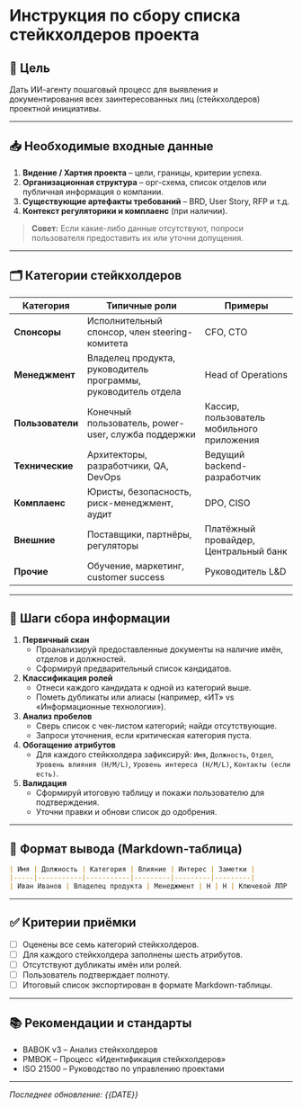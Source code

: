 # Инструкция по сбору списка стейкхолдеров проекта

## 🎯 Цель
Дать ИИ-агенту пошаговый процесс для выявления и документирования всех заинтересованных лиц (стейкхолдеров) проектной инициативы.

---

## 📥 Необходимые входные данные
1. **Видение / Хартия проекта** – цели, границы, критерии успеха.
2. **Организационная структура** – орг-схема, список отделов или публичная информация о компании.
3. **Существующие артефакты требований** – BRD, User Story, RFP и т.д.
4. **Контекст регуляторики и комплаенс** (при наличии).

> **Совет:** Если какие-либо данные отсутствуют, попроси пользователя предоставить их или уточни допущения.

---

## 🗂️ Категории стейкхолдеров
| Категория | Типичные роли | Примеры |
|-----------|---------------|---------|
| **Спонсоры** | Исполнительный спонсор, член steering-комитета | CFO, CTO |
| **Менеджмент** | Владелец продукта, руководитель программы, руководитель отдела | Head of Operations |
| **Пользователи** | Конечный пользователь, power-user, служба поддержки | Кассир, пользователь мобильного приложения |
| **Технические** | Архитекторы, разработчики, QA, DevOps | Ведущий backend-разработчик |
| **Комплаенс** | Юристы, безопасность, риск-менеджмент, аудит | DPO, CISO |
| **Внешние** | Поставщики, партнёры, регуляторы | Платёжный провайдер, Центральный банк |
| **Прочие** | Обучение, маркетинг, customer success | Руководитель L&D |

---

## 🔎 Шаги сбора информации
1. **Первичный скан**
   - Проанализируй предоставленные документы на наличие имён, отделов и должностей.
   - Сформируй предварительный список кандидатов.
2. **Классификация ролей**
   - Отнеси каждого кандидата к одной из категорий выше.
   - Пометь дубликаты или алиасы (например, «ИТ» vs «Информационные технологии»).
3. **Анализ пробелов**
   - Сверь список с чек-листом категорий; найди отсутствующие.
   - Запроси уточнения, если критическая категория пуста.
4. **Обогащение атрибутов**
   - Для каждого стейкхолдера зафиксируй: `Имя`, `Должность`, `Отдел`, `Уровень влияния (H/M/L)`, `Уровень интереса (H/M/L)`, `Контакты (если есть)`.
5. **Валидация**
   - Сформируй итоговую таблицу и покажи пользователю для подтверждения.
   - Уточни правки и обнови список до одобрения.

---

## 📄 Формат вывода (Markdown-таблица)
```markdown
| Имя | Должность | Категория | Влияние | Интерес | Заметки |
|-----|-----------|-----------|---------|---------|---------|
| Иван Иванов | Владелец продукта | Менеджмент | H | H | Ключевой ЛПР |
```

---

## ✅ Критерии приёмки
- [ ] Оценены все семь категорий стейкхолдеров.
- [ ] Для каждого стейкхолдера заполнены шесть атрибутов.
- [ ] Отсутствуют дубликаты имён или ролей.
- [ ] Пользователь подтверждает полноту.
- [ ] Итоговый список экспортирован в формате Markdown-таблицы.

---

## 📚 Рекомендации и стандарты
- BABOK v3 – Анализ стейкхолдеров
- PMBOK – Процесс «Идентификация стейкхолдеров»
- ISO 21500 – Руководство по управлению проектами

---

*Последнее обновление: {{DATE}}* 